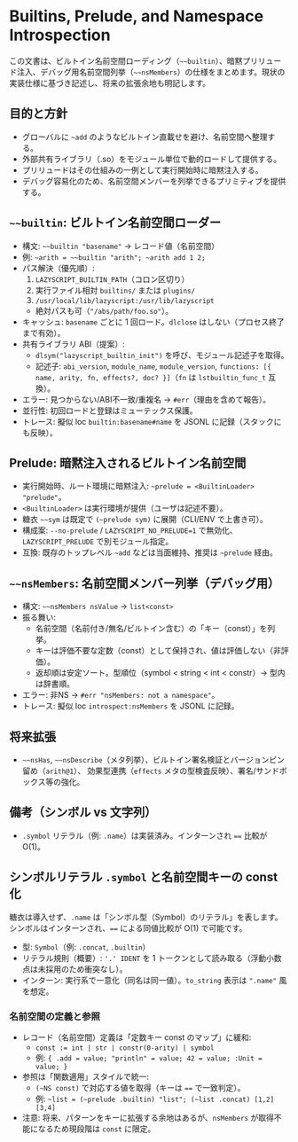 # Builtins, Prelude, and Namespace Introspection

この文書は、ビルトイン名前空間ローディング（`~~builtin`）、暗黙プリリュード注入、デバッグ用名前空間列挙（`~~nsMembers`）の仕様をまとめます。現状の実装仕様に基づき記述し、将来の拡張余地も明記します。

## 目的と方針
- グローバルに `~add` のようなビルトイン直載せを避け、名前空間へ整理する。
- 外部共有ライブラリ（.so）をモジュール単位で動的ロードして提供する。
- プリリュードはその仕組みの一例として実行開始時に暗黙注入する。
- デバッグ容易化のため、名前空間メンバーを列挙できるプリミティブを提供する。

## `~~builtin`: ビルトイン名前空間ローダー

- 構文: `~~builtin "basename"` → レコード値（名前空間）
- 例: `~arith = ~~builtin "arith"; ~arith add 1 2;`
- パス解決（優先順）:
  1) `LAZYSCRIPT_BUILTIN_PATH`（コロン区切り）
  2) 実行ファイル相対 `builtins/` または `plugins/`
  3) `/usr/local/lib/lazyscript:/usr/lib/lazyscript`
  - 絶対パスも可（`"/abs/path/foo.so"`）。
- キャッシュ: `basename` ごとに 1 回ロード。`dlclose` はしない（プロセス終了まで有効）。
- 共有ライブラリ ABI（提案）:
  - `dlsym("lazyscript_builtin_init")` を呼び、モジュール記述子を取得。
  - 記述子: `abi_version`, `module_name`, `module_version`,
    `functions: [{ name, arity, fn, effects?, doc? }]`（`fn` は `lstbuiltin_func_t` 互換）。
- エラー: 見つからない/ABI不一致/重複名 → `#err`（理由を含めて報告）。
- 並行性: 初回ロードと登録はミューテックス保護。
- トレース: 擬似 loc `builtin:basename#name` を JSONL に記録（スタックにも反映）。

## Prelude: 暗黙注入されるビルトイン名前空間

- 実行開始時、ルート環境に暗黙注入: `~prelude = <BuiltinLoader> "prelude"`。
- `<BuiltinLoader>` は実行環境が提供（ユーザは記述不要）。
- 糖衣 `~~sym` は既定で `(~prelude sym)` に展開（CLI/ENV で上書き可）。
- 構成案: `--no-prelude` / `LAZYSCRIPT_NO_PRELUDE=1` で無効化、`LAZYSCRIPT_PRELUDE` で別モジュール指定。
- 互換: 既存のトップレベル `~add` などは当面維持、推奨は `~prelude` 経由。

## `~~nsMembers`: 名前空間メンバー列挙（デバッグ用）

- 構文: `~~nsMembers nsValue` → `list<const>`
- 振る舞い:
  - 名前空間（名前付き/無名/ビルトイン含む）の「キー（const）」を列挙。
  - キーは評価不要な定数（const）として保持され、値は評価しない（非評価）。
  - 返却順は安定ソート。型順位（symbol < string < int < constr）→ 型内は辞書順。
- エラー: 非NS → `#err "nsMembers: not a namespace"`。
- トレース: 擬似 loc `introspect:nsMembers` を JSONL に記録。

## 将来拡張
- `~~nsHas`, `~~nsDescribe`（メタ列挙）、ビルトイン署名検証とバージョンピン留め（`arith@1`）、
  効果型連携（`effects` メタの型検査反映）、署名/サンドボックス等の強化。

## 備考（シンボル vs 文字列）
- `.symbol` リテラル（例: `.name`）は実装済み。インターンされ `==` 比較が O(1)。

## シンボルリテラル `.symbol` と名前空間キーの const 化

糖衣は導入せず、`.name` は「シンボル型（Symbol）のリテラル」を表します。シンボルはインターンされ、`==` による同値比較が O(1) で可能です。

- 型: `Symbol`（例: `.concat`, `.builtin`）
- リテラル規則（概要）: `'.' IDENT` を 1 トークンとして読み取る（浮動小数点は未採用のため衝突なし）。
- インターン: 実行系で一意化（同名は同一値）。`to_string` 表示は `".name"` 風を想定。

### 名前空間の定義と参照

- レコード（名前空間）定義は「定数キー const のマップ」に緩和:
  - `const := int | str | constr(0-arity) | symbol`
  - 例: `{ .add = value; "println" = value; 42 = value; :Unit = value; }`
- 参照は「関数適用」スタイルで統一:
  - `(~NS const)` で対応する値を取得（キーは `==` で一致判定）。
  - 例: `~list = (~prelude .builtin) "list"; (~list .concat) [1,2] [3,4]`
- 注意: 将来、パターンをキーに拡張する余地はあるが、`nsMembers` が取得不能になるため現段階は `const` に限定。
